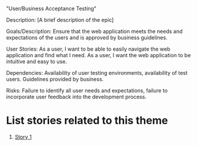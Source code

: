 "User/Business Acceptance Testing"

Description: [A brief description of the epic]

Goals/Description: Ensure that the web application meets the needs and expectations of the users and is approved by business guidelines.

User Stories: 
As a user, I want to be able to easily navigate the web application and find what I need.
As a user, I want the web application to be intuitive and easy to use.

Dependencies: 
Availability of user testing environments, availability of test users.
Guidelines provided by business.

Risks: Failure to identify all user needs and expectations, failure to incorporate user feedback into the development process.


# List stories related to this theme
1. [Story 1](documentation/templates/theme/initiatives/epics/stories/story_template.md)